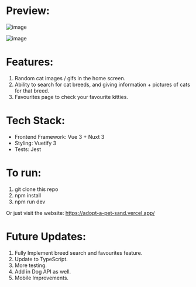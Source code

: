 # Preview:
![image](https://user-images.githubusercontent.com/59087730/217887478-16e49737-4d53-4d9a-b60b-18b7f4773524.png)

![image](https://user-images.githubusercontent.com/59087730/217887028-492fe822-68d9-4e94-b964-db6f2e3fbf27.png)

# Features:
1. Random cat images / gifs in the home screen.
2. Ability to search for cat breeds, and giving information + pictures of cats for that breed.
3. Favourites page to check your favourite kitties.

# Tech Stack:
- Frontend Framework: Vue 3 + Nuxt 3
- Styling: Vuetify 3
- Tests: Jest

# To run:
1. git clone this repo
2. npm install
3. npm run dev

Or just visit the website: https://adopt-a-pet-sand.vercel.app/

# Future Updates:
1. Fully Implement breed search and favourites feature.
2. Update to TypeScript.
3. More testing.
4. Add in Dog API as well.
5. Mobile Improvements.
